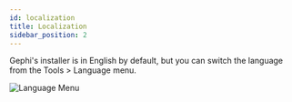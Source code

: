```yaml
---
id: localization
title: Localization
sidebar_position: 2
---
```


Gephi's installer is in English by default, but you can switch the language from the Tools > Language menu. 

![Language Menu](/docs/User_Manual/Localization/Gephi_Localization.png)